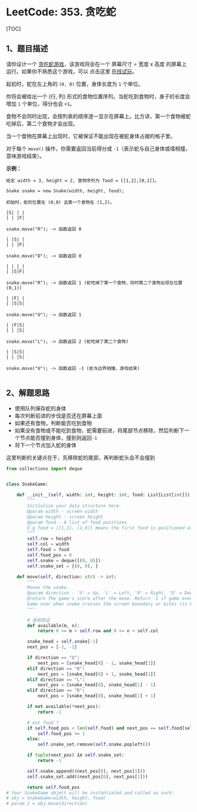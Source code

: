 # LeetCode: 353. 贪吃蛇

[TOC]

## 1、题目描述

请你设计一个 [贪吃蛇游戏](https://baike.baidu.com/item/%E8%B4%AA%E5%90%83%E8%9B%87/9510203?fr=aladdin)，该游戏将会在一个 屏幕尺寸 = 宽度 x 高度 的屏幕上运行。如果你不熟悉这个游戏，可以 点击这里 [在线试玩](http://patorjk.com/games/snake/)。

起初时，蛇在左上角的 `(0, 0)` 位置，身体长度为 `1` 个单位。

你将会被给出一个 (行, 列) 形式的食物位置序列。当蛇吃到食物时，身子的长度会增加 `1` 个单位，得分也会 `+1`。

食物不会同时出现，会按列表的顺序逐一显示在屏幕上。比方讲，第一个食物被蛇吃掉后，第二个食物才会出现。

当一个食物在屏幕上出现时，它被保证不能出现在被蛇身体占据的格子里。

对于每个 `move()` 操作，你需要返回当前得分或 `-1`（表示蛇与自己身体或墙相撞，意味游戏结束）。

**示例：**

```
给定 width = 3, height = 2, 食物序列为 food = [[1,2],[0,1]]。

Snake snake = new Snake(width, height, food);

初始时，蛇的位置在 (0,0) 且第一个食物在 (1,2)。

|S| | |
| | |F|

snake.move("R"); -> 函数返回 0

| |S| |
| | |F|

snake.move("D"); -> 函数返回 0

| | | |
| |S|F|

snake.move("R"); -> 函数返回 1 (蛇吃掉了第一个食物，同时第二个食物出现在位置 (0,1))

| |F| |
| |S|S|

snake.move("U"); -> 函数返回 1

| |F|S|
| | |S|

snake.move("L"); -> 函数返回 2 (蛇吃掉了第二个食物)

| |S|S|
| | |S|

snake.move("U"); -> 函数返回 -1 (蛇与边界相撞，游戏结束)


```



## 2、解题思路

-   使用队列保存蛇的身体
-   每次判断前进的步伐是否还在屏幕上面
-   如果还有食物，判断能否吃到食物
-   如果没有食物或不能吃到食物，蛇需要前进，将尾部节点移除，然后判断下一个节点能否撞到身体，撞到则返回`-1`
-   将下一个节点加入蛇的身体

这里判断的关键点在于，先移除蛇的尾部，再判断蛇头会不会撞到

```python
from collections import deque


class SnakeGame:

    def __init__(self, width: int, height: int, food: List[List[int]]):
        """
        Initialize your data structure here.
        @param width - screen width
        @param height - screen height
        @param food - A list of food positions
        E.g food = [[1,1], [1,0]] means the first food is positioned at [1,1], the second is at [1,0].
        """
        self.row = height
        self.col = width
        self.food = food
        self.food_pos = 0
        self.snake = deque([(0, 0)])
        self.snake_set = {(0, 0), }

    def move(self, direction: str) -> int:
        """
        Moves the snake.
        @param direction - 'U' = Up, 'L' = Left, 'R' = Right, 'D' = Down
        @return The game's score after the move. Return -1 if game over.
        Game over when snake crosses the screen boundary or bites its body.
        """

        # 坐标验证
        def available(m, n):
            return 0 <= m < self.row and 0 <= n < self.col

        snake_head = self.snake[-1]
        next_pos = [-1, -1]

        if direction == "U":
            next_pos = [snake_head[0] - 1, snake_head[1]]
        elif direction == "D":
            next_pos = [snake_head[0] + 1, snake_head[1]]
        elif direction == "L":
            next_pos = [snake_head[0], snake_head[1] - 1]
        elif direction == "R":
            next_pos = [snake_head[0], snake_head[1] + 1]

        if not available(*next_pos):
            return -1

        # eat food ?
        if self.food_pos < len(self.food) and next_pos == self.food[self.food_pos]:
            self.food_pos += 1
        else:
            self.snake_set.remove(self.snake.popleft())

        if tuple(next_pos) in self.snake_set:
            return -1

        self.snake.append((next_pos[0], next_pos[1]))
        self.snake_set.add((next_pos[0], next_pos[1]))

        return self.food_pos
# Your SnakeGame object will be instantiated and called as such:
# obj = SnakeGame(width, height, food)
# param_1 = obj.move(direction)
```

